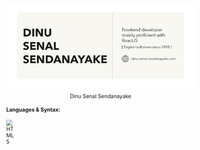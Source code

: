 [![](https://github.com/Dinu-Senal/Dinu-Senal/blob/main/images/GitHub-Image.png)][website]

<div align=center>
    Dinu Senal Sendanayake
</div>

[website]: https://dinu-sendanayake.netlify.app/
[linkedin]: https://www.linkedin.com/in/dinu-senal-sendanayake-763234195/
[instagram]: https://www.instagram.com/dinu_senal/
[gmail]: dinusenal8@gmail.com

#### Languages & Syntax:
<img align="left" alt="HTML5" width="26px" src="https://api.iconify.design/simple-icons:html5.svg?color=%23F8F7F1&height=26" />
